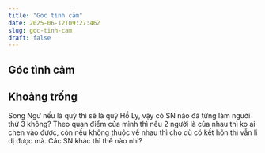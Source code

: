 ```yaml
---
title: "Góc tình cảm"
date: 2025-06-12T09:27:46Z
slug: goc-tinh-cam
draft: false
---
```


## Góc tình cảm

## Khoảng trống

Song Ngư nếu là quỷ thì sẽ là quỷ Hồ Ly, vậy có SN nào đã từng làm người thứ 3 không? Theo quan điểm của mình thì nếu 2 người là của nhau thì ko ai chen vào được, còn nếu không thuộc về nhau thì cho dù có kết hôn thì vẫn li dị được mà. Các SN khác thì thế nào nhỉ?